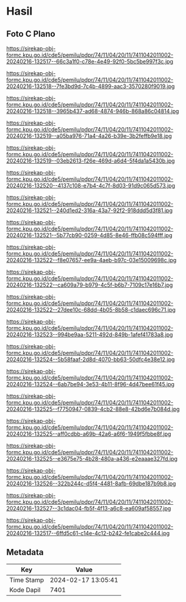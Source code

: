 # Hasil

## Foto C Plano

https://sirekap-obj-formc.kpu.go.id/cde5/pemilu/pdpr/74/11/04/20/11/7411042011002-20240216-132517--66c3a1f0-c78e-4e49-92f0-5bc5be997f3c.jpg

https://sirekap-obj-formc.kpu.go.id/cde5/pemilu/pdpr/74/11/04/20/11/7411042011002-20240216-132518--7fe3bd9d-7c4b-4899-aac3-3570280f9019.jpg

https://sirekap-obj-formc.kpu.go.id/cde5/pemilu/pdpr/74/11/04/20/11/7411042011002-20240216-132518--3965b437-ad68-4874-946b-868a86c04814.jpg

https://sirekap-obj-formc.kpu.go.id/cde5/pemilu/pdpr/74/11/04/20/11/7411042011002-20240216-132519--a05ba976-71a4-4a26-b39e-3b2feffb9e18.jpg

https://sirekap-obj-formc.kpu.go.id/cde5/pemilu/pdpr/74/11/04/20/11/7411042011002-20240216-132519--03eb2613-f26e-469d-a6d4-5f4da1a5430b.jpg

https://sirekap-obj-formc.kpu.go.id/cde5/pemilu/pdpr/74/11/04/20/11/7411042011002-20240216-132520--4137c108-e7b4-4c7f-8d03-91d9c065d573.jpg

https://sirekap-obj-formc.kpu.go.id/cde5/pemilu/pdpr/74/11/04/20/11/7411042011002-20240216-132521--240d1ed2-316a-43a7-92f2-918ddd5d3f81.jpg

https://sirekap-obj-formc.kpu.go.id/cde5/pemilu/pdpr/74/11/04/20/11/7411042011002-20240216-132521--5b77cb90-0259-4d85-8e46-ffb08c594fff.jpg

https://sirekap-obj-formc.kpu.go.id/cde5/pemilu/pdpr/74/11/04/20/11/7411042011002-20240216-132522--f8e07657-ee9a-4aeb-b97c-03e15009698c.jpg

https://sirekap-obj-formc.kpu.go.id/cde5/pemilu/pdpr/74/11/04/20/11/7411042011002-20240216-132522--ca609a79-b979-4c5f-b6b7-7109c17e16b7.jpg

https://sirekap-obj-formc.kpu.go.id/cde5/pemilu/pdpr/74/11/04/20/11/7411042011002-20240216-132522--27dee10c-68dd-4b05-8b58-c1daec696c71.jpg

https://sirekap-obj-formc.kpu.go.id/cde5/pemilu/pdpr/74/11/04/20/11/7411042011002-20240216-132523--994be9aa-5211-492d-849b-1afef41783a8.jpg

https://sirekap-obj-formc.kpu.go.id/cde5/pemilu/pdpr/74/11/04/20/11/7411042011002-20240216-132524--5b58faaf-2d8d-4070-bb63-50dfc4e38e12.jpg

https://sirekap-obj-formc.kpu.go.id/cde5/pemilu/pdpr/74/11/04/20/11/7411042011002-20240216-132524--6ab7be94-3e53-4b11-8f96-4d47bee61f45.jpg

https://sirekap-obj-formc.kpu.go.id/cde5/pemilu/pdpr/74/11/04/20/11/7411042011002-20240216-132525--f7750947-0839-4cb2-88e8-42bd6e7b084d.jpg

https://sirekap-obj-formc.kpu.go.id/cde5/pemilu/pdpr/74/11/04/20/11/7411042011002-20240216-132525--aff0cdbb-a69b-42a6-a6f6-1949f5fbbe8f.jpg

https://sirekap-obj-formc.kpu.go.id/cde5/pemilu/pdpr/74/11/04/20/11/7411042011002-20240216-132525--e3675e75-4b28-480a-a436-e2eaaae327fd.jpg

https://sirekap-obj-formc.kpu.go.id/cde5/pemilu/pdpr/74/11/04/20/11/7411042011002-20240216-132526--322b244c-d5f4-4481-8afb-69dbe187b9b8.jpg

https://sirekap-obj-formc.kpu.go.id/cde5/pemilu/pdpr/74/11/04/20/11/7411042011002-20240216-132527--3c1dac04-fb5f-4f13-a6c8-ea609af58557.jpg

https://sirekap-obj-formc.kpu.go.id/cde5/pemilu/pdpr/74/11/04/20/11/7411042011002-20240216-132517--6ffd5c61-c14e-4c12-b242-fe1cabe2c444.jpg


## Metadata

| Key        | Value               |
| ---------- | ------------------- |
| Time Stamp | 2024-02-17 13:05:41 |
| Kode Dapil | 7401                |



